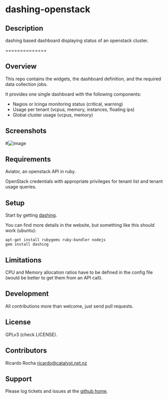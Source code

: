 dashing-openstack
============

## Description

dashing based dashboard displaying status of an openstack cluster.

==============

Overview
--------

This repo contains the widgets, the dashboard definition, and the required data collection jobs.

It provides one single dashboard with the following components:

* Nagios or Icinga monitoring status (critical, warning)
* Usage per tenant (vcpus, memory, instances, floating ips)
* Global cluster usage (vcpus, memory)

Screenshots
-----------

#![image](https://raw.github.com/rochaporto/dashing-openstack/master/public/dashing-openstack.png)

Requirements
------------

Aviator, an openstack API in ruby.

OpenStack credentials with appropriate privileges for tenant list and tenant usage queries.

Setup
-----

Start by getting [dashing](http://shopify.github.io/dashing/).

You can find more details in the website, but something like this should work (ubuntu):

    apt-get install rubygems ruby-bundler nodejs
    gem install dashing

Limitations
-----------

CPU and Memory allocation ratios have to be defined in the config file (would be better to get them from an API call).

Development
-----------

All contributions more than welcome, just send pull requests.

License
-------

GPLv3 (check LICENSE).

Contributors
------------

Ricardo Rocha <ricardo@catalyst.net.nz>

Support
-------

Please log tickets and issues at the [github home](https://github.com/rochaporto/dashing-openstack/issues).
